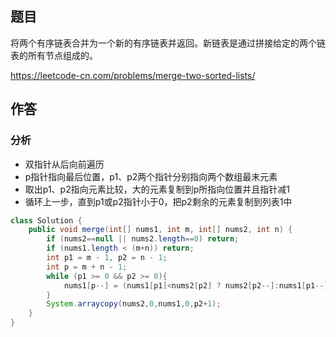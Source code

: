 ## 题目

将两个有序链表合并为一个新的有序链表并返回。新链表是通过拼接给定的两个链表的所有节点组成的。 

https://leetcode-cn.com/problems/merge-two-sorted-lists/

## 作答

### 分析

* 双指针从后向前遍历
* p指针指向最后位置，p1、p2两个指针分别指向两个数组最末元素
* 取出p1、p2指向元素比较，大的元素复制到p所指向位置并且指针减1
* 循环上一步，直到p1或p2指针小于0，把p2剩余的元素复制到列表1中

```java
class Solution {
    public void merge(int[] nums1, int m, int[] nums2, int n) {
        if (nums2==null || nums2.length==0) return;
        if (nums1.length < (m+n)) return;
        int p1 = m - 1, p2 = n - 1;
        int p = m + n - 1;
        while (p1 >= 0 && p2 >= 0){
            nums1[p--] = (nums1[p1]<nums2[p2] ? nums2[p2--]:nums1[p1--]);
        }
        System.arraycopy(nums2,0,nums1,0,p2+1);
    }
}
```






